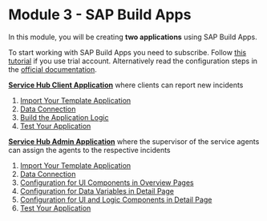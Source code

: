 # Module 3 - SAP Build Apps  

In this module, you will be creating **two applications** using SAP Build Apps.

To start working with SAP Build Apps you need to subscribe. Follow [this tutorial](https://developers.sap.com/tutorials/build-apps-trial-booster..html) if you use trial account. Alternatively read the configuration steps in the [official documentation](https://help.sap.com/docs/build-apps/service-guide/prerequisites).

**[Service Hub Client Application](./Service%20Hub%20Client%20App/Readme.md)** where clients can report new incidents 
1.  [Import Your Template Application](./Service%20Hub%20Client%20App/1_Import%20your%20template%20application/Readme.md)
2.  [Data Connection](./Service%20Hub%20Client%20App/2_Data%20connection/Readme.md)
3.  [Build the Application Logic](./Service%20Hub%20Client%20App/3_Logic%20building/Readme.md)
4.  [Test Your Application](./Service%20Hub%20Client%20App/4_Test%20your%20application/Readme.md)


**[Service Hub Admin Application](./Service%20Hub%20Admin%20App/Readme.md)** where the supervisor of the service agents can assign the agents to the respective incidents
1. [Import Your Template Application](./Service%20Hub%20Admin%20App/1_Import%20your%20template%20application/Readme.md)
2. [Data Connection](./Service%20Hub%20Admin%20App/2_Data%20connection/Readme.md)
3. [Configuration for UI Components in Overview Pages](./Service%20Hub%20Admin%20App/3_Configuration%20for%20UI%20Components%20in%20Overview%20Pages/Readme.md)
4. [Configuration for Data Variables in Detail Page](./Service%20Hub%20Admin%20App/4_Configuration%20for%20Data%20Variables%20in%20Detail%20Page/Readme.md)
5. [Configuration for UI and Logic Components in Detail Page](./Service%20Hub%20Admin%20App/5_Configuration%20for%20UI%20&%20Logic%20Components%20in%20Detail%20Page/Readme.md)
6. [Test Your Application](./Service%20Hub%20Admin%20App/6_Test%20your%20application/Readme.md)
